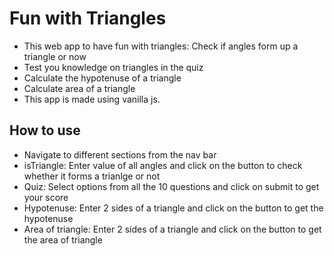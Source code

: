 # Fun with Triangles

- This web app to have fun with triangles: Check if angles form up a triangle or
  now
- Test you knowledge on triangles in the quiz
- Calculate the hypotenuse of a triangle
- Calculate area of a triangle
- This app is made using vanilla js.

## How to use

- Navigate to different sections from the nav bar
- isTriangle: Enter value of all angles and click on the button to check whether
  it forms a trianlge or not
- Quiz: Select options from all the 10 questions and click on submit to get your
  score
- Hypotenuse: Enter 2 sides of a triangle and click on the button to get the
  hypotenuse
- Area of triangle: Enter 2 sides of a triangle and click on the button to get
  the area of triangle
